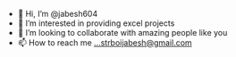 - 👋 Hi, I’m @jabesh604
- 👀 I’m interested in providing excel projects 
- 💞️ I’m looking to collaborate with amazing people like you
- 📫 How to reach me ...strboijabesh@gmail.com

<!---
jabesh604/jabesh604 is a ✨ special ✨ repository because its `README.md` (this file) appears on your GitHub profile.
You can click the Preview link to take a look at your changes.
--->
